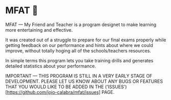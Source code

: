 # MFAT 🧘
MFAT — My Friend and Teacher is a program designet to make learning more entertaining and effective.

It was created out of a struggle to prepare for our final exams properly while getting feedback on our performance and hints about where we could improve, without totally hoging all of the schools/teachers resources.

In simple terms this program lets you take training drills and generates detailed statistics about your performance.

IMPORTANT — THIS PROGRAM IS STILL IN A VERY EARLY STAGE OF DEVELOPMENT. PLEASE LET US KNOW ABOUT ANY BUGS OR FEATURES THAT YOU WOULD LIKE TO BE ADDED IN THE ('ISSUES')[https://github.com/jojo-calabra/mfat/issues] PAGE.
